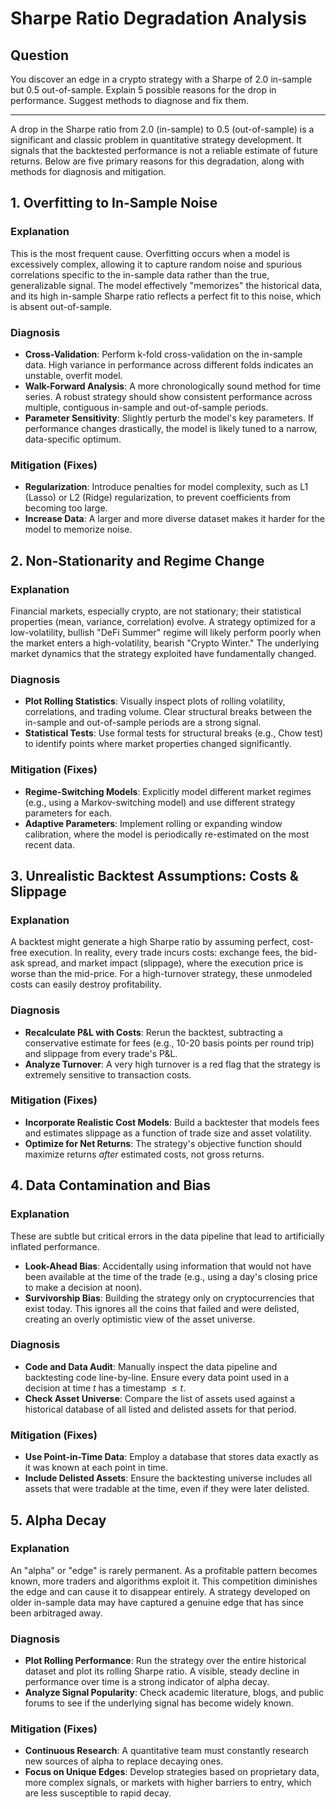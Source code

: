 # Sharpe Ratio Degradation Analysis

## Question
You discover an edge in a crypto strategy with a Sharpe of 2.0 in-sample but 0.5 out-of-sample. Explain 5 possible reasons for the drop in performance. Suggest methods to diagnose and fix them.

---

A drop in the Sharpe ratio from 2.0 (in-sample) to 0.5 (out-of-sample) is a significant and classic problem in quantitative strategy development. It signals that the backtested performance is not a reliable estimate of future returns. Below are five primary reasons for this degradation, along with methods for diagnosis and mitigation.

## 1. Overfitting to In-Sample Noise

### Explanation
This is the most frequent cause. Overfitting occurs when a model is excessively complex, allowing it to capture random noise and spurious correlations specific to the in-sample data rather than the true, generalizable signal. The model effectively "memorizes" the historical data, and its high in-sample Sharpe ratio reflects a perfect fit to this noise, which is absent out-of-sample.

### Diagnosis
- **Cross-Validation**: Perform k-fold cross-validation on the in-sample data. High variance in performance across different folds indicates an unstable, overfit model.
- **Walk-Forward Analysis**: A more chronologically sound method for time series. A robust strategy should show consistent performance across multiple, contiguous in-sample and out-of-sample periods.
- **Parameter Sensitivity**: Slightly perturb the model's key parameters. If performance changes drastically, the model is likely tuned to a narrow, data-specific optimum.

### Mitigation (Fixes)
- **Regularization**: Introduce penalties for model complexity, such as L1 (Lasso) or L2 (Ridge) regularization, to prevent coefficients from becoming too large.
- **Increase Data**: A larger and more diverse dataset makes it harder for the model to memorize noise.

## 2. Non-Stationarity and Regime Change

### Explanation
Financial markets, especially crypto, are not stationary; their statistical properties (mean, variance, correlation) evolve. A strategy optimized for a low-volatility, bullish "DeFi Summer" regime will likely perform poorly when the market enters a high-volatility, bearish "Crypto Winter." The underlying market dynamics that the strategy exploited have fundamentally changed.

### Diagnosis
- **Plot Rolling Statistics**: Visually inspect plots of rolling volatility, correlations, and trading volume. Clear structural breaks between the in-sample and out-of-sample periods are a strong signal.
- **Statistical Tests**: Use formal tests for structural breaks (e.g., Chow test) to identify points where market properties changed significantly.

### Mitigation (Fixes)
- **Regime-Switching Models**: Explicitly model different market regimes (e.g., using a Markov-switching model) and use different strategy parameters for each.
- **Adaptive Parameters**: Implement rolling or expanding window calibration, where the model is periodically re-estimated on the most recent data.

## 3. Unrealistic Backtest Assumptions: Costs & Slippage

### Explanation
A backtest might generate a high Sharpe ratio by assuming perfect, cost-free execution. In reality, every trade incurs costs: exchange fees, the bid-ask spread, and market impact (slippage), where the execution price is worse than the mid-price. For a high-turnover strategy, these unmodeled costs can easily destroy profitability.

### Diagnosis
- **Recalculate P&L with Costs**: Rerun the backtest, subtracting a conservative estimate for fees (e.g., 10-20 basis points per round trip) and slippage from every trade's P&L.
- **Analyze Turnover**: A very high turnover is a red flag that the strategy is extremely sensitive to transaction costs.

### Mitigation (Fixes)
- **Incorporate Realistic Cost Models**: Build a backtester that models fees and estimates slippage as a function of trade size and asset volatility.
- **Optimize for Net Returns**: The strategy's objective function should maximize returns *after* estimated costs, not gross returns.

## 4. Data Contamination and Bias

### Explanation
These are subtle but critical errors in the data pipeline that lead to artificially inflated performance.

- **Look-Ahead Bias**: Accidentally using information that would not have been available at the time of the trade (e.g., using a day's closing price to make a decision at noon).
- **Survivorship Bias**: Building the strategy only on cryptocurrencies that exist today. This ignores all the coins that failed and were delisted, creating an overly optimistic view of the asset universe.

### Diagnosis
- **Code and Data Audit**: Manually inspect the data pipeline and backtesting code line-by-line. Ensure every data point used in a decision at time $t$ has a timestamp $\leq t$.
- **Check Asset Universe**: Compare the list of assets used against a historical database of all listed and delisted assets for that period.

### Mitigation (Fixes)
- **Use Point-in-Time Data**: Employ a database that stores data exactly as it was known at each point in time.
- **Include Delisted Assets**: Ensure the backtesting universe includes all assets that were tradable at the time, even if they were later delisted.

## 5. Alpha Decay

### Explanation
An "alpha" or "edge" is rarely permanent. As a profitable pattern becomes known, more traders and algorithms exploit it. This competition diminishes the edge and can cause it to disappear entirely. A strategy developed on older in-sample data may have captured a genuine edge that has since been arbitraged away.

### Diagnosis
- **Plot Rolling Performance**: Run the strategy over the entire historical dataset and plot its rolling Sharpe ratio. A visible, steady decline in performance over time is a strong indicator of alpha decay.
- **Analyze Signal Popularity**: Check academic literature, blogs, and public forums to see if the underlying signal has become widely known.

### Mitigation (Fixes)
- **Continuous Research**: A quantitative team must constantly research new sources of alpha to replace decaying ones.
- **Focus on Unique Edges**: Develop strategies based on proprietary data, more complex signals, or markets with higher barriers to entry, which are less susceptible to rapid decay.